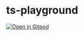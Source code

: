 # ts-playground

[![Open in Gitpod](https://gitpod.io/button/open-in-gitpod.svg)](https://gitpod.io/#https://github.com/ampacheco-kubtec/ts-playground/)
